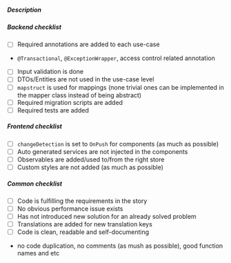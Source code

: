 ##### Description

##### Backend checklist
- [ ] Required annotations are added to each use-case
- `@Transactional`, `@ExceptionWrapper`, access control related annotation
- [ ] Input validation is done
- [ ] DTOs/Entities are not used in the use-case level
- [ ]  `mapstruct` is used for mappings (none trivial ones can be implemented in the mapper class instead of being abstract)
- [ ] Required migration scripts are added
- [ ] Required tests are added
##### Frontend checklist
- [ ]  `changeDetection` is set to `OnPush` for components (as much as possible)
- [ ] Auto generated services are not injected in the components
- [ ] Observables are added/used to/from the right store
- [ ] Custom styles are not added (as much as possible)
##### Common checklist
- [ ] Code is fulfilling the requirements in the story
- [ ] No obvious performance issue exists
- [ ] Has not introduced new solution for an already solved problem
- [ ] Translations are added for new translation keys
- [ ] Code is clean, readable and self-documenting
-  no code duplication, no comments (as mush as possible), good function names and etc
